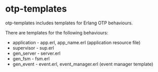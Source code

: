 otp-templates
======

otp-templates includes templates for Erlang OTP behaviours.

There are templates for the following behaviours:
* application - app.erl, app_name.erl (application resource file)
* supervisor - sup.erl
* gen_server - server.erl
* gen_fsm - fsm.erl
* gen_event - event.erl, event_manager.erl (event manager template)
